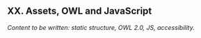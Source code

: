 ## XX. Assets, OWL and JavaScript

*Content to be written: static structure, OWL 2.0, JS, accessibility.*